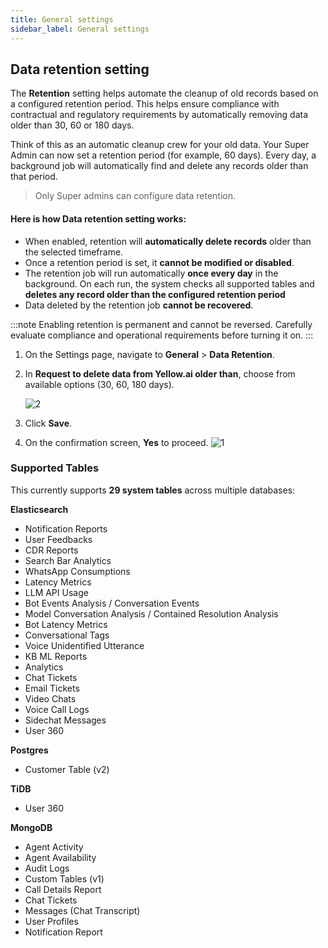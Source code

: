 ```yaml
---
title: General settings
sidebar_label: General settings
---
```


## Data retention setting




The **Retention** setting helps automate the cleanup of old records based on a configured retention period. This helps ensure compliance with contractual and regulatory requirements by automatically removing data older than 30, 60 or 180 days.

Think of this as an automatic cleanup crew for your old data. Your Super Admin can now set a retention period (for example, 60 days). Every day, a background job will automatically find and delete any records older than that period.


> Only Super admins can configure data retention.

#### Here is how Data retention setting works:
- When enabled, retention will **automatically delete records** older than the selected timeframe.  
- Once a retention period is set, it **cannot be modified or disabled**.  
- The retention job will run automatically **once every day** in the background. On each run, the system checks all supported tables and **deletes any record older than the configured retention period** 
- Data deleted by the retention job **cannot be recovered**.  


:::note
Enabling retention is permanent and cannot be reversed. Carefully evaluate compliance and operational requirements before turning it on.
:::

1. On the Settings page, navigate to **General** > **Data Retention**.
2. In **Request to delete data from Yellow.ai older than**, choose from available options (30, 60, 180 days).

   <img src="https://i.ibb.co/3mZHvpwp/2.png" alt="2"/>
3. Click **Save**.
4. On the confirmation screen, **Yes** to proceed.
   <img src="https://i.ibb.co/KcJvFyB6/1.png" alt="1"/>

### Supported Tables

This currently supports **29 system tables** across multiple databases:

**Elasticsearch**
- Notification Reports  
- User Feedbacks  
- CDR Reports  
- Search Bar Analytics  
- WhatsApp Consumptions  
- Latency Metrics  
- LLM API Usage  
- Bot Events Analysis / Conversation Events  
- Model Conversation Analysis / Contained Resolution Analysis  
- Bot Latency Metrics  
- Conversational Tags  
- Voice Unidentified Utterance  
- KB ML Reports  
- Analytics  
- Chat Tickets  
- Email Tickets  
- Video Chats  
- Voice Call Logs  
- Sidechat Messages  
- User 360  

**Postgres**
- Customer Table (v2)  

**TiDB**
- User 360  

**MongoDB**
- Agent Activity  
- Agent Availability  
- Audit Logs  
- Custom Tables (v1)  
- Call Details Report  
- Chat Tickets  
- Messages (Chat Transcript)  
- User Profiles  
- Notification Report  

